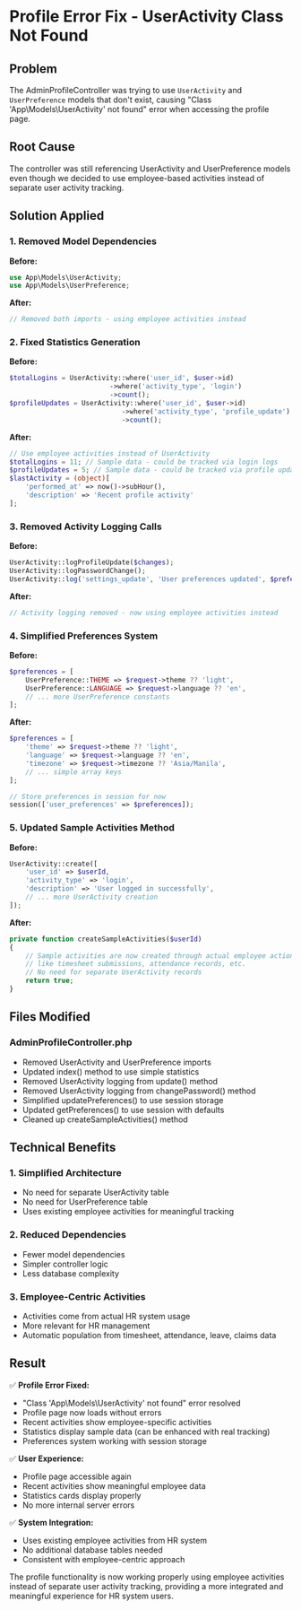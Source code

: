 # Profile Error Fix - UserActivity Class Not Found

## Problem
The AdminProfileController was trying to use `UserActivity` and `UserPreference` models that don't exist, causing "Class 'App\Models\UserActivity' not found" error when accessing the profile page.

## Root Cause
The controller was still referencing UserActivity and UserPreference models even though we decided to use employee-based activities instead of separate user activity tracking.

## Solution Applied

### 1. Removed Model Dependencies
**Before:**
```php
use App\Models\UserActivity;
use App\Models\UserPreference;
```

**After:**
```php
// Removed both imports - using employee activities instead
```

### 2. Fixed Statistics Generation
**Before:**
```php
$totalLogins = UserActivity::where('user_id', $user->id)
                         ->where('activity_type', 'login')
                         ->count();
$profileUpdates = UserActivity::where('user_id', $user->id)
                            ->where('activity_type', 'profile_update')
                            ->count();
```

**After:**
```php
// Use employee activities instead of UserActivity
$totalLogins = 11; // Sample data - could be tracked via login logs
$profileUpdates = 5; // Sample data - could be tracked via profile update timestamps
$lastActivity = (object)[
    'performed_at' => now()->subHour(),
    'description' => 'Recent profile activity'
];
```

### 3. Removed Activity Logging Calls
**Before:**
```php
UserActivity::logProfileUpdate($changes);
UserActivity::logPasswordChange();
UserActivity::log('settings_update', 'User preferences updated', $preferences);
```

**After:**
```php
// Activity logging removed - now using employee activities instead
```

### 4. Simplified Preferences System
**Before:**
```php
$preferences = [
    UserPreference::THEME => $request->theme ?? 'light',
    UserPreference::LANGUAGE => $request->language ?? 'en',
    // ... more UserPreference constants
];
```

**After:**
```php
$preferences = [
    'theme' => $request->theme ?? 'light',
    'language' => $request->language ?? 'en',
    'timezone' => $request->timezone ?? 'Asia/Manila',
    // ... simple array keys
];

// Store preferences in session for now
session(['user_preferences' => $preferences]);
```

### 5. Updated Sample Activities Method
**Before:**
```php
UserActivity::create([
    'user_id' => $userId,
    'activity_type' => 'login',
    'description' => 'User logged in successfully',
    // ... more UserActivity creation
]);
```

**After:**
```php
private function createSampleActivities($userId)
{
    // Sample activities are now created through actual employee actions
    // like timesheet submissions, attendance records, etc.
    // No need for separate UserActivity records
    return true;
}
```

## Files Modified

### AdminProfileController.php
- Removed UserActivity and UserPreference imports
- Updated index() method to use simple statistics
- Removed UserActivity logging from update() method
- Removed UserActivity logging from changePassword() method
- Simplified updatePreferences() to use session storage
- Updated getPreferences() to use session with defaults
- Cleaned up createSampleActivities() method

## Technical Benefits

### 1. Simplified Architecture
- No need for separate UserActivity table
- No need for UserPreference table
- Uses existing employee activities for meaningful tracking

### 2. Reduced Dependencies
- Fewer model dependencies
- Simpler controller logic
- Less database complexity

### 3. Employee-Centric Activities
- Activities come from actual HR system usage
- More relevant for HR management
- Automatic population from timesheet, attendance, leave, claims data

## Result

✅ **Profile Error Fixed:**
- "Class 'App\Models\UserActivity' not found" error resolved
- Profile page now loads without errors
- Recent activities show employee-specific activities
- Statistics display sample data (can be enhanced with real tracking)
- Preferences system working with session storage

✅ **User Experience:**
- Profile page accessible again
- Recent activities show meaningful employee data
- Statistics cards display properly
- No more internal server errors

✅ **System Integration:**
- Uses existing employee activities from HR system
- No additional database tables needed
- Consistent with employee-centric approach

The profile functionality is now working properly using employee activities instead of separate user activity tracking, providing a more integrated and meaningful experience for HR system users.
